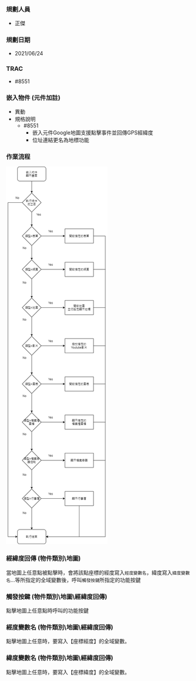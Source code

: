 ### <div id="user">規劃人員</div>
* 正傑

### <div id="updatedate">規劃日期</div>
* 2021/06/24

### <div id="trac">TRAC</div>
* #8551

### <div id="openform">嵌入物件 <path>(元件加註)</path></div>
* 異動
* 規格說明
    * #8551
        * 嵌入元件Google地圖支援點擊事件並回傳GPS經緯度
        * 位址連結更名為地標功能

### <div id="workflow">作業流程</div>

![作業流程]

### <div id="map-latlng-return">經緯度回傳 <path>(物件類別\地圖)</path></div>
當地圖上任意點被點擊時，會將該點座標的經度寫入`經度變數名`，緯度寫入`緯度變數名`...等所指定的全域變數後，呼叫`觸發按鍵`所指定的功能按鍵

### <div id="map-latlng-return-funckey">觸發按鍵 <path>(物件類別\地圖\經緯度回傳)</path></div>
點擊地圖上任意點時呼叫的功能按鍵

### <div id="map-latlng-return-latparam">經度變數名 <path>(物件類別\地圖\經緯度回傳)</path></div>
點擊地圖上任意時，要寫入【座標經度】的全域變數。

### <div id="map-latlng-return-lngparam">緯度變數名 <path>(物件類別\地圖\經緯度回傳)</path></div>
點擊地圖上任意時，要寫入【座標緯度】的全域變數。

[作業流程]:attachment/objectannotation_embed.png "作業流程"
